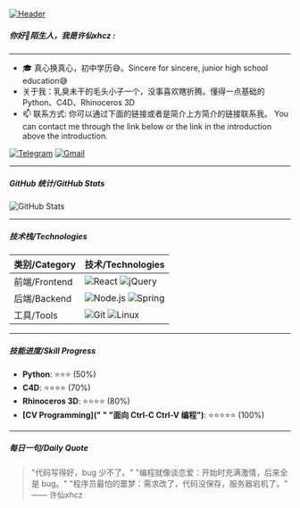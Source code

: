 [![Header](https://alist.akttoer.cn/d/xhcz763/20250214_220257.jpg?sign=B71HD0q8TzUw2pWjqwF2lXhkdXiGEjmYsQKuMhl6akg=:0)](http://www.coolapk.com/u/21190140)

##### 你好👋陌生人，我是许仙xhcz :
---

- 🎓 真心换真心，初中学历😅。Sincere for sincere, junior high school education😅
- 关于我：乳臭未干的毛头小子一个，没事喜欢瞎折腾。懂得一点基础的 Python、C4D、Rhinoceros 3D
- 📫 联系方式: 你可以通过下面的链接或者是简介上方简介的链接联系我。 You can contact me through the link below or the link in the introduction above the introduction.

[![Telegram](https://img.shields.io/badge/-TELEGRAM-2CA5E0?style=for-the-badge&logo=telegram&logoColor=white)](https://t.me/xhcz763)
[![Gmail](https://img.shields.io/badge/-GMAIL-D14836?style=for-the-badge&logo=gmail&logoColor=white)](mailto:xhcz763@mail.com)

---

##### GitHub 统计/GitHub Stats
![GitHub Stats](https://github-readme-stats.vercel.app/api?username=xhcz&show_icons=true&theme=radical)

---

##### 技术栈/Technologies
| 类别/Category | 技术/Technologies |
| ------------- | ----------------- |
| 前端/Frontend | ![React](https://img.shields.io/badge/-React-61DAFB?style=flat-square&logo=react&logoColor=white) ![jQuery](https://img.shields.io/badge/-jQuery-0769AD?style=flat-square&logo=jquery&logoColor=white) |
| 后端/Backend  | ![Node.js](https://img.shields.io/badge/-Node.js-339933?style=flat-square&logo=node.js&logoColor=white) ![Spring](https://img.shields.io/badge/-Spring-6DB33F?style=flat-square&logo=spring&logoColor=white) |
| 工具/Tools    | ![Git](https://img.shields.io/badge/-Git-F05032?style=flat-square&logo=git&logoColor=white) ![Linux](https://img.shields.io/badge/-Linux-FCC624?style=flat-square&logo=linux&logoColor=black) |

---

##### 技能进度/Skill Progress
- **Python**: ⭐⭐⭐ (50%)
- **C4D**: ⭐⭐⭐⭐ (70%)
- **Rhinoceros 3D**: ⭐⭐⭐⭐ (80%)
- **[CV Programming](" " "面向 Ctrl-C Ctrl-V 编程")**: ⭐⭐⭐⭐⭐ (100%)
---

##### 每日一句/Daily Quote
> "代码写得好，bug 少不了。"
> "编程就像谈恋爱：开始时充满激情，后来全是 bug。"
> "程序员最怕的噩梦：需求改了，代码没保存，服务器宕机了。"
> —— 许仙xhcz
